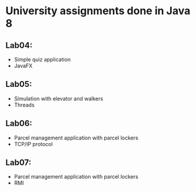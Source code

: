   # University assignments done in Java 8

## Lab04:

  - Simple quiz application
  - JavaFX
 
## Lab05:

  - Simulation with elevator and walkers
  - Threads
 
## Lab06:

  - Parcel management application with parcel lockers
  - TCP/IP protocol

## Lab07:

  - Parcel management application with parcel lockers
  - RMI
